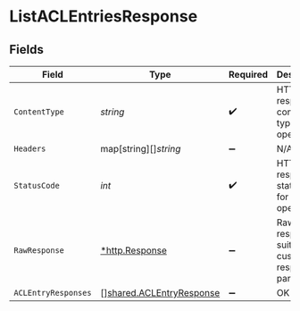 # ListACLEntriesResponse


## Fields

| Field                                                                | Type                                                                 | Required                                                             | Description                                                          |
| -------------------------------------------------------------------- | -------------------------------------------------------------------- | -------------------------------------------------------------------- | -------------------------------------------------------------------- |
| `ContentType`                                                        | *string*                                                             | :heavy_check_mark:                                                   | HTTP response content type for this operation                        |
| `Headers`                                                            | map[string][]*string*                                                | :heavy_minus_sign:                                                   | N/A                                                                  |
| `StatusCode`                                                         | *int*                                                                | :heavy_check_mark:                                                   | HTTP response status code for this operation                         |
| `RawResponse`                                                        | [*http.Response](https://pkg.go.dev/net/http#Response)               | :heavy_minus_sign:                                                   | Raw HTTP response; suitable for custom response parsing              |
| `ACLEntryResponses`                                                  | [][shared.ACLEntryResponse](../../models/shared/aclentryresponse.md) | :heavy_minus_sign:                                                   | OK                                                                   |